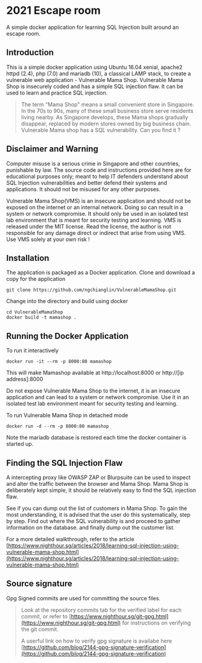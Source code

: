 # 2021 Escape room
A simple docker application for learning SQL Injection built around an escape room.

## Introduction

This is a simple docker application using Ubuntu 16.04 xenial, apache2 httpd (2.4), php (7.0) and mariadb (10), a classical LAMP stack, to
create a vulnerable web application - Vulnerable Mama Shop. Vulnerable Mama Shop is insecurely coded and has a simple SQL injection flaw. It can be used to learn and practice SQL injection. 

> The term "Mama Shop" means a small convenient store in Singapore. In the 70s to 90s, many of these small business store serve residents 
> living nearby. As Singapore develops, these Mama shops gradually disappear, replaced by modern stores owned by big business chain. 
> Vulnerable Mama shop has a SQL vulnerability. Can you find it ?

## Disclaimer and Warning

Computer misuse is a serious crime in Singapore and other countries, punishable by law. The source code and instructions provided here are for educational purposes only; meant to help IT defenders understand about SQL Injection vulnerabilities and better defend their systems and applications. It should not be misused for any other purposes. 

Vulnerable Mama Shop(VMS) is an insecure application and should not be exposed on the internet or an internal network. Doing so can result in a system or network compromise. It should only be used in an isolated test lab environment that is meant for security testing and learning. VMS is released under the MIT license. Read the license, the author is not responsible for any damage direct or indirect that arise from using VMS. Use VMS solely at your own risk !

## Installation

The application is packaged as a Docker application. Clone and download a copy for the application

    git clone https://github.com/ngchianglin/VulnerableMamaShop.git

Change into the directory and build using docker

    cd VulnerableMamaShop
    docker build -t mamashop .

## Running the Docker Application

To run it interactively

    docker run -it --rm -p 8000:80 mamashop

This will make Mamashop available at http://localhost:8000 or http://[ip address]:8000

Do not expose Vulnerable Mama Shop to the internet, it is an insecure application and can lead to a system or network compromise. 
Use it in an isolated test lab environment meant for security testing and learning. 
 
To run Vulnerable Mama Shop in detached mode

    docker run -d --rm -p 8000:80 mamashop
    
Note the mariadb database is restored each time the docker container is started up.     

## Finding the SQL Injection Flaw

A intercepting proxy like OWASP ZAP or Blurpsuite can be used to inspect and alter the traffic between the browser and Mama Shop. 
Mama Shop is deliberately kept simple, it should be relatively easy to find the SQL injection flaw. 

See if you can dump out the list of customers in Mama Shop. To gain the most understanding, it is advised that the user 
do this systematically, step by step. Find out where the SQL vulnerability is and proceed to gather information on the database. 
and finally dump out the customer list. 

For a more detailed walkthrough, refer to the article [https://www.nighthour.sg/articles/2018/learning-sql-injection-using-vulnerable-mama-shop.html](https://www.nighthour.sg/articles/2018/learning-sql-injection-using-vulnerable-mama-shop.html)



## Source signature
Gpg Signed commits are used for committing the source files. 

> Look at the repository commits tab for the verified label for each commit, or refer to [https://www.nighthour.sg/git-gpg.html](https://www.nighthour.sg/git-gpg.html) for instructions on verifying the git commit. 
>
> A userful link on how to verify gpg signature is availabe here [https://github.com/blog/2144-gpg-signature-verification](https://github.com/blog/2144-gpg-signature-verification)




